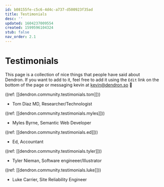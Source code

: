 ```yaml
---
id: b08155fe-c5c6-4d4c-a737-d500923f35ad
title: Testimonials
desc: ''
updated: 1604237009554
created: 1599596104324
stub: false
nav_order: 2.1
---
```


# Testimonials

This page is a collection of nice things that people have said about Dendron. If you want to add to it, feel free to add it using the `Edit` link on the bottom of the page or messaging kevin at kevin@dendron.so 🙏

((ref: [[dendron.community.testimonials.tom]]))
- Tom Diaz MD, Researcher/Technologist

((ref: [[dendron.community.testimonials.myles]]))
-  Myles Byrne, Semantic Web Developer 

((ref: [[dendron.community.testimonials.ed]]))
- Ed, Accountant

((ref: [[dendron.community.testimonials.tyler]]))
- Tyler Nieman, Software engineeer/Illustrator

((ref: [[dendron.community.testimonials.luke]]))
- Luke Carrier, Site Reliability Engineer 